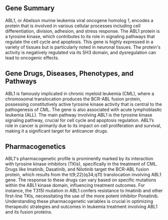 ## Gene Summary
ABL1, or Abelson murine leukemia viral oncogene homolog 1, encodes a protein that is involved in various cellular processes including cell differentiation, division, adhesion, and stress response. The ABL1 protein is a tyrosine kinase, which contributes to its role in signaling pathways that regulate the cell cycle and apoptosis. This gene is highly expressed in a variety of tissues but is particularly noted in neuronal tissues. The protein's activity is negatively regulated via its SH3 domain, and dysregulation can lead to oncogenic effects.

## Gene Drugs, Diseases, Phenotypes, and Pathways
ABL1 is famously implicated in chronic myeloid leukemia (CML), where a chromosomal translocation produces the BCR-ABL fusion protein, possessing constitutively active tyrosine kinase activity that is central to the pathogenesis of CML. The gene is also associated with acute lymphoblastic leukemia (ALL). The main pathway involving ABL1 is the tyrosine kinase signaling pathway, crucial for cell cycle and apoptosis regulation. ABL1’s role in cancer is primarily due to its impact on cell proliferation and survival, making it a significant target for anticancer drugs.

## Pharmacogenetics
ABL1's pharmacogenetic profile is prominently marked by its interaction with tyrosine kinase inhibitors (TKIs), specifically in the treatment of CML. Drugs like Imatinib, Dasatinib, and Nilotinib target the BCR-ABL fusion protein, which results from the t(9;22)(q34;q11) translocation involving ABL1 gene. The response to these drugs can vary based on specific mutations within the ABL1 kinase domain, influencing treatment outcomes. For instance, the T315I mutation in ABL1 confers resistance to Imatinib and other first-line TKIs, necessitating the use of the more potent inhibitor Ponatinib. Understanding these pharmacogenetic variables is crucial in optimizing therapeutic strategies and outcomes in leukemia treatment involving ABL1 and its fusion proteins.